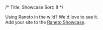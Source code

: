 /*
Title: Showcase
Sort: 8
*/

Using Raneto in the wild? We'd love to see it.  
Add your site to the [Raneto Showcase](https://github.com/gilbitron/Raneto/wiki/Raneto-Showcase).
